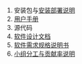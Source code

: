 1. 安装包与[安装部署说明](安装部署说明.md)
2. [用户手册](用户手册.md)
3. 源代码
4. [软件设计文档](软件设计文档.md)
5. [软件需求规格说明书](软件需求规格说明书.md)
6. [小组分工与贡献率说明](小组分工与贡献率说明.md)

